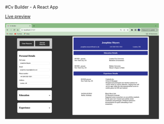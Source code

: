 #Cv Builder - A React App

[Live preview](https://cv-builder-eta.vercel.app/)

![Live site](/Screenshot.png)

